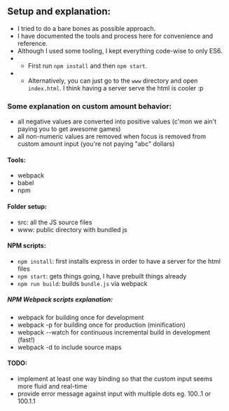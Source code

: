 
## Setup and explanation:

* I tried to do a bare bones as possible approach.
* I have documented the tools and process here for convenience and reference.
* Although I used some tooling, I kept everything code-wise to only ES6.
* * First run `npm install` and then `npm start`.
* * Alternatively, you can just go to the `www` directory and open `index.html`.
I think having a server serve the html is cooler :p

### Some explanation on custom amount behavior:
* all negative values are converted into positive values (c'mon we ain't paying you to get awesome games)
* all non-numeric values are removed when focus is removed from custom amount input (you're not paying "abc" dollars)

#### Tools:
* webpack
* babel
* npm

#### Folder setup:
* src: all the JS source files
* www: public directory with bundled js

#### NPM scripts:
* `npm install`: first installs express in order to have a server for the html files
* `npm start`: gets things going, I have prebuilt things already
* `npm run build`: builds `bundle.js` via webpack

##### NPM Webpack scripts explanation:
* webpack for building once for development
* webpack -p for building once for production (minification)
* webpack --watch for continuous incremental build in development (fast!)
* webpack -d to include source maps

#### TODO:
* implement at least one way binding so that the custom input seems more fluid and real-time
* provide error message against input with multiple dots eg. 100..1 or 100.1.1
